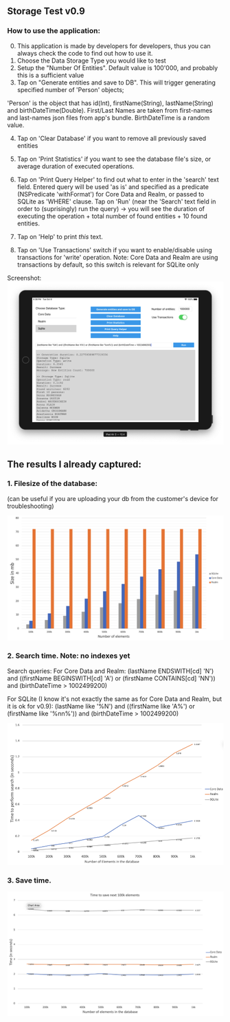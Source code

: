 ## Storage Test v0.9

### How to use the application:
0. This application is made by developers for developers, thus you can always check the code to find out how to use it.
1. Choose the Data Storage Type you would like to test
2. Setup the "Number Of Entities". Default value is 100'000, and probably this is a sufficient value
3. Tap on "Generate entities and save to DB". This will trigger generating specified number of 'Person' objects;

'Person' is the object that has id(Int), firstName(String), lastName(String) and birthDateTime(Double).
First/Last Names are taken from first-names and last-names json files from app's bundle. BirthDateTime is a random value.

4. Tap on 'Clear Database' if you want to remove all previously saved entities
5. Tap on 'Print Statistics' if you want to see the database file's size, or average duration of executed operations.
6. Tap on 'Print Query Helper' to find out what to enter in the 'search' text field.
Entered query will be used 'as is' and specified as a predicate (NSPredicate 'withFormat') for Core Data and Realm, or passed to SQLite as 'WHERE' clause.
Tap on 'Run' (near the 'Search' text field in order to (suprisingly) run the query) -> you will see the duration of executing the operation + total number of found entities + 10 found entities.

7. Tap on 'Help' to print *this* text.
8. Tap on 'Use Transactions' switch if you want to enable/disable using transactions for 'write' operation.
Note: Core Data and Realm are using transactions by default, so this switch is relevant for SQLite only

Screenshot:
![Screenshot:](https://github.com/algoryunov/StorageTest/blob/master/ReadmeSupportFiles/screenshot.png)


## The results I already captured:

### 1. Filesize of the database:
(can be useful if you are uploading your db from the customer's device for troubleshooting)

![Screenshot:](https://github.com/algoryunov/StorageTest/blob/master/ReadmeSupportFiles/filesize.png)


### 2. Search time. Note: no indexes yet
Search queries:
For Core Data and Realm:
(lastName ENDSWITH[cd] 'N') and ((firstName BEGINSWITH[cd] 'A') or (firstName CONTAINS[cd] 'NN')) and (birthDateTime > 1002499200)

For SQLite (I know it's not exactly the same as for Core Data and Realm, but it is ok for v0.9):
(lastName like '%N') and ((firstName like 'A%') or (firstName like '%nn%')) and (birthDateTime > 1002499200)

![Screenshot:](https://github.com/algoryunov/StorageTest/blob/master/ReadmeSupportFiles/searchtime.png)

### 3. Save time.
![Screenshot:](https://github.com/algoryunov/StorageTest/blob/master/ReadmeSupportFiles/save_time.png)
